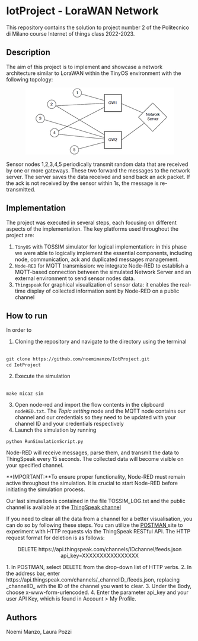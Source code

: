 # IotProject - LoraWAN Network

This repository contains the solution to project number 2 of the Politecnico di Milano course Internet of things class 2022-2023. 

## Description 

The aim of this project is to implement and showcase a network architecture similar to LoraWAN within the TinyOS environment with the following topology:

<p align="center">
  <img src="Images/network.png" />
</p>
Sensor nodes 1,2,3,4,5 periodically transmit random data that are received by one or more gateways. These two forward the messages to the network server. The server saves the data received and send back an ack packet. If the ack is not received by the sensor within 1s, the message is re-transmitted. 

## Implementation

The project was executed in several steps, each focusing on different aspects of the implementation. The key platforms used throughout the project are:
1. `TinyOS` with TOSSIM simulator for logical implementation: in this phase we were able to logically implement the essential components, including node, communication, ack and duplicated messages management.
2. `Node-RED` for MQTT transmission: we integrate Node-RED to establish a MQTT-based connection between the simulated Network Server and an external environment to send sensor nodes data.
3. `Thingspeak` for graphical visualization of sensor data: it enables the real-time display of collected information sent by Node-RED on a public channel

## How to run


	
In order to 
1. Cloning the repository and navigate to the directory using the terminal

```

git clone https://github.com/noemimanzo/IotProject.git
cd IotProject

```

2. Execute the simulation
```

make micaz sim

```
3. Open node-red and import the flow contents in the clipboard `nodeRED.txt`. The _Topic setting_ node and the MQTT node contains our channel and our credentials so they need to be updated with your channel ID and your credentials respectively
4. Launch the simulation by running
``` 
python RunSimulationScript.py
```
Node-RED will receive messages, parse them, and transmit the data to ThingSpeak every 15 seconds. The collected data will become visible on your specified channel.
	
**IMPORTANT:**To ensure proper functionality, Node-RED must remain active throughout the simulation. It is crucial to start Node-RED before initiating the simulation process.
	
Our last simulation is contained in the file TOSSIM_LOG.txt and the public channel is available at the <a href="https://thingspeak.com/channels/2227986">ThingSpeak channel</a>

If you need to clear all the data from a channel for a better visualisation, you can do so by following these steps. You can utilize the <a href="https://www.postman.com/">POSTMAN </a> site to experiment with HTTP requests via the ThingSpeak RESTful API. The HTTP request format for deletion is as follows:
<p align="center">
	DELETE https://api.thingspeak.com/channels/IDchannel/feeds.json
    api_key=XXXXXXXXXXXXXXXX
</p>
1. In POSTMAN, select DELETE from the drop-down list of HTTP verbs.
2. In the address bar, enter https://api.thingspeak.com/channels/_channelID_/feeds.json, replacing _channelID_ with the ID of the channel you want to clear.
3. Under the Body, choose x-www-form-urlencoded.
4. Enter the parameter api_key and your user API Key, which is found in Account > My Profile. 

## Authors
Noemi Manzo, Laura Pozzi 
